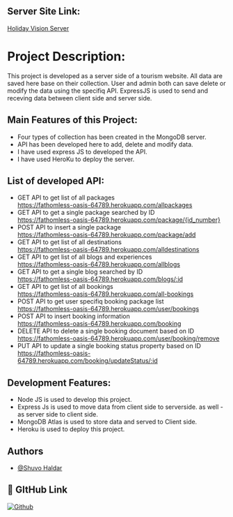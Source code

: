 
## Server Site Link:

 [Holiday Vision Server](https://fathomless-oasis-64789.herokuapp.com)



# Project Description:

This project is developed as a server side of a tourism website. All data are saved here base on their collection. User and admin both can save delete or modify the data using the specifiq API. ExpressJS is used to send and receving data between client side and server side.

## Main Features of this Project:
- Four types of collection has been created in the MongoDB server. 
- API has been developed here to add, delete and modify data.
- I have used express JS to developed the API.
- I have used HeroKu to deploy the server. 



## List of developed API:
- GET API to get list of all packages\
    https://fathomless-oasis-64789.herokuapp.com/allpackages
- GET API to get a single package searched by ID \
    https://fathomless-oasis-64789.herokuapp.com/package/{id_number}
- POST API to insert a single package\
    https://fathomless-oasis-64789.herokuapp.com/package/add
- GET API to get list of all destinations\
    https://fathomless-oasis-64789.herokuapp.com/alldestinations
- GET API to get list of all blogs and experiences\
    https://fathomless-oasis-64789.herokuapp.com/allblogs
- GET API to get a single blog searched by ID\
    https://fathomless-oasis-64789.herokuapp.com/blogs/:id
- GET API to get list of all bookings\
    https://fathomless-oasis-64789.herokuapp.com/all-bookings
- POST API to get user specifiq booking package list\
    https://fathomless-oasis-64789.herokuapp.com/user/bookings
- POST API to insert  booking information\
    https://fathomless-oasis-64789.herokuapp.com/booking
- DELETE API to delete a single booking document based on ID\
    https://fathomless-oasis-64789.herokuapp.com/user/booking/remove
- PUT API to update a single booking status property based on ID\
    https://fathomless-oasis-64789.herokuapp.com/booking/updateStatus/:id


## Development Features:
- Node JS is used to develop this project.
- Express Js is used to move data from client side to serverside. as well - as server side to client side.
- MongoDB Atlas is used to store data and served to Client side. 
- Heroku is used to deploy this project. 


## Authors

- [@Shuvo Haldar](https://github.com/shuvo-h)


## 🔗 GItHub Link
[![Github](https://img.shields.io/badge/my_portfolio-000?style=for-the-badge&logo=ko-fi&logoColor=white)](https://github.com/shuvo-h)
